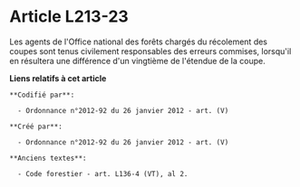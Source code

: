 # Article L213-23

Les agents de l'Office national des forêts chargés du récolement des coupes sont tenus civilement responsables des erreurs
commises, lorsqu'il en résultera une différence d'un vingtième de l'étendue de la coupe.

**Liens relatifs à cet article**

	**Codifié par**:

	  - Ordonnance n°2012-92 du 26 janvier 2012 - art. (V)

	**Créé par**:

	  - Ordonnance n°2012-92 du 26 janvier 2012 - art. (V)

	**Anciens textes**:

	  - Code forestier - art. L136-4 (VT), al 2.
